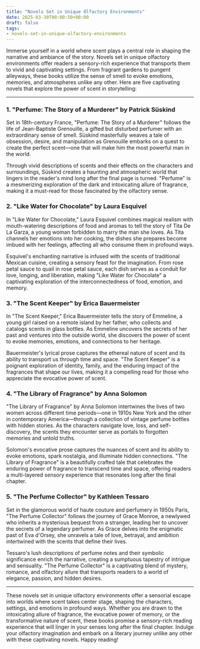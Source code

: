 ```yaml
---
title: "Novels Set in Unique Olfactory Environments"
date: 2025-03-30T00:00:50+00:00
draft: false
tags:
- novels-set-in-unique-olfactory-environments
---
```


Immerse yourself in a world where scent plays a central role in shaping the narrative and ambiance of the story. Novels set in unique olfactory environments offer readers a sensory-rich experience that transports them to vivid and captivating settings. From fragrant gardens to pungent alleyways, these books utilize the sense of smell to evoke emotions, memories, and atmospheres unlike any other. Here are five captivating novels that explore the power of scent in storytelling:

---

### 1. "Perfume: The Story of a Murderer" by Patrick Süskind

Set in 18th-century France, "Perfume: The Story of a Murderer" follows the life of Jean-Baptiste Grenouille, a gifted but disturbed perfumer with an extraordinary sense of smell. Süskind masterfully weaves a tale of obsession, desire, and manipulation as Grenouille embarks on a quest to create the perfect scent—one that will make him the most powerful man in the world.

Through vivid descriptions of scents and their effects on the characters and surroundings, Süskind creates a haunting and atmospheric world that lingers in the reader's mind long after the final page is turned. "Perfume" is a mesmerizing exploration of the dark and intoxicating allure of fragrance, making it a must-read for those fascinated by the olfactory sense.

### 2. "Like Water for Chocolate" by Laura Esquivel

In "Like Water for Chocolate," Laura Esquivel combines magical realism with mouth-watering descriptions of food and aromas to tell the story of Tita De La Garza, a young woman forbidden to marry the man she loves. As Tita channels her emotions into her cooking, the dishes she prepares become imbued with her feelings, affecting all who consume them in profound ways.

Esquivel's enchanting narrative is infused with the scents of traditional Mexican cuisine, creating a sensory feast for the imagination. From rose petal sauce to quail in rose petal sauce, each dish serves as a conduit for love, longing, and liberation, making "Like Water for Chocolate" a captivating exploration of the interconnectedness of food, emotion, and memory.

### 3. "The Scent Keeper" by Erica Bauermeister

In "The Scent Keeper," Erica Bauermeister tells the story of Emmeline, a young girl raised on a remote island by her father, who collects and catalogs scents in glass bottles. As Emmeline uncovers the secrets of her past and ventures into the outside world, she discovers the power of scent to evoke memories, emotions, and connections to her heritage.

Bauermeister's lyrical prose captures the ethereal nature of scent and its ability to transport us through time and space. "The Scent Keeper" is a poignant exploration of identity, family, and the enduring impact of the fragrances that shape our lives, making it a compelling read for those who appreciate the evocative power of scent.

### 4. "The Library of Fragrance" by Anna Solomon

"The Library of Fragrance" by Anna Solomon intertwines the lives of two women across different time periods—one in 1910s New York and the other in contemporary America—through a collection of vintage perfume bottles with hidden stories. As the characters navigate love, loss, and self-discovery, the scents they encounter serve as portals to forgotten memories and untold truths.

Solomon's evocative prose captures the nuances of scent and its ability to evoke emotions, spark nostalgia, and illuminate hidden connections. "The Library of Fragrance" is a beautifully crafted tale that celebrates the enduring power of fragrance to transcend time and space, offering readers a multi-layered sensory experience that resonates long after the final chapter.

### 5. "The Perfume Collector" by Kathleen Tessaro

Set in the glamorous world of haute couture and perfumery in 1950s Paris, "The Perfume Collector" follows the journey of Grace Monroe, a newlywed who inherits a mysterious bequest from a stranger, leading her to uncover the secrets of a legendary perfumer. As Grace delves into the enigmatic past of Eva d'Orsey, she unravels a tale of love, betrayal, and ambition intertwined with the scents that define their lives.

Tessaro's lush descriptions of perfume notes and their symbolic significance enrich the narrative, creating a sumptuous tapestry of intrigue and sensuality. "The Perfume Collector" is a captivating blend of mystery, romance, and olfactory allure that transports readers to a world of elegance, passion, and hidden desires.

---

These novels set in unique olfactory environments offer a sensorial escape into worlds where scent takes center stage, shaping the characters, settings, and emotions in profound ways. Whether you are drawn to the intoxicating allure of fragrance, the evocative power of memory, or the transformative nature of scent, these books promise a sensory-rich reading experience that will linger in your senses long after the final chapter. Indulge your olfactory imagination and embark on a literary journey unlike any other with these captivating novels. Happy reading!